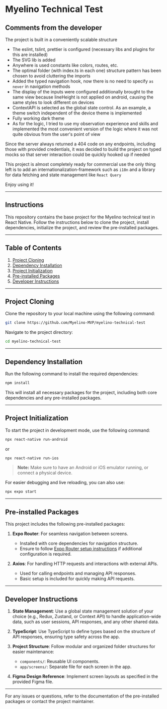 # Myelino Technical Test

## Comments from the developer

The project is built in a conveniently scalable structure

- The eslint, tslint, prettier is configured (necessary libs and plugins for this are installed) 
- The SVG lib is added
- Anywhere is used constants like colors, routes, etc.
- The optimal folder (with index.ts in each one) structure pattern has been chosen to avoid cluttering the imports
- Added the typed navigation hook, now there is no need to specify `as never` in navigation methods
- The display of the inputs were configured additionally brought to the same view because lineHeight is not applied on android, causing the same styles to look different on devices
- ContextAPI is selected as the global state control. As an example, a theme switch independent of the device theme is implemented
- Fully working dark theme
- As for the logic, I tried to use my observation experience and skills and implemented the most convenient version of the logic where it was not quite obvious from the user's point of view

Since the server always returned a 404 code on any endpoints, including those with provided credentials, it was decided to build the project on typed mocks so that server interaction could be quickly hooked up if needed

This project is almost completely ready for commercial use the only thing left is
to add an internationalization-framework such as `i18n` and a library for data fetching and state management like `React Query`


Enjoy using it!

---

## Instructions

This repository contains the base project for the Myelino technical test in React Native. Follow the instructions below to clone the project, install dependencies, initialize the project, and review the pre-installed packages.

---

## Table of Contents

1. [Project Cloning](#project-cloning)
2. [Dependency Installation](#dependency-installation)
3. [Project Initialization](#project-initialization)
4. [Pre-installed Packages](#pre-installed-packages)
5. [Developer Instructions](#developer-instructions)

---

## Project Cloning

Clone the repository to your local machine using the following command:

```bash
git clone https://github.com/Myelino-MVP/myelino-technical-test
```

Navigate to the project directory:

```bash
cd myelino-technical-test
```

---

## Dependency Installation

Run the following command to install the required dependencies:

```bash
npm install
```

This will install all necessary packages for the project, including both core dependencies and any pre-installed packages.

---

## Project Initialization

To start the project in development mode, use the following command:

```bash
npx react-native run-android
```

or

```bash
npx react-native run-ios
```

> **Note:** Make sure to have an Android or iOS emulator running, or connect a physical device.

For easier debugging and live reloading, you can also use:

```bash
npx expo start
```

---

## Pre-installed Packages

This project includes the following pre-installed packages:

1. **Expo Router**: For seamless navigation between screens.

   - Installed with core dependencies for navigation structure.
   - Ensure to follow [Expo Router setup instructions](https://docs.expo.dev/router/introduction/) if additional configuration is required.

2. **Axios**: For handling HTTP requests and interactions with external APIs.
   - Used for calling endpoints and managing API responses.
   - Basic setup is included for quickly making API requests.

---

## Developer Instructions

1. **State Management**: Use a global state management solution of your choice (e.g., Redux, Zustand, or Context API) to handle application-wide data, such as user sessions, API responses, and any other shared data.
2. **TypeScript**: Use TypeScript to define types based on the structure of API responses, ensuring type safety across the app.

3. **Project Structure**: Follow modular and organized folder structures for easier maintenance:

   - `components/`: Reusable UI components.
   - `app/screens/`: Separate file for each screen in the app.

4. **Figma Design Reference**: Implement screen layouts as specified in the provided Figma file.

---

For any issues or questions, refer to the documentation of the pre-installed packages or contact the project maintainer.
